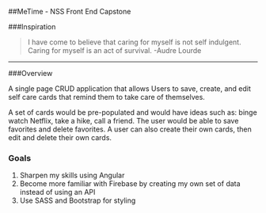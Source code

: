 ##MeTime - NSS Front End Capstone

###Inspiration
>I have come to believe that caring for myself is not self indulgent. Caring for myself is an act of survival. -Audre Lourde

---

###Overview

A single page CRUD application that allows Users to save, create, and edit self care cards that remind them to take care of themselves. 

A set of cards would be pre-populated and would have ideas such as: binge watch Netflix, take a hike, call a friend. The user would be able to save favorites and delete favorites. A user can also create their own cards, then edit and delete their own cards.

### Goals
1. Sharpen my skills using Angular
2. Become more familiar with Firebase by creating my own set of data instead of using an API
3. Use SASS and Bootstrap for styling